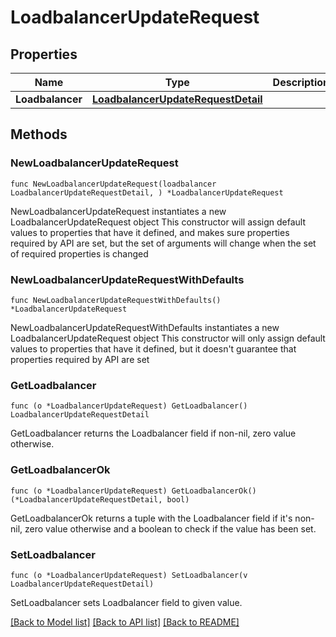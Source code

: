 # LoadbalancerUpdateRequest

## Properties

Name | Type | Description | Notes
------------ | ------------- | ------------- | -------------
**Loadbalancer** | [**LoadbalancerUpdateRequestDetail**](LoadbalancerUpdateRequestDetail.md) |  | 

## Methods

### NewLoadbalancerUpdateRequest

`func NewLoadbalancerUpdateRequest(loadbalancer LoadbalancerUpdateRequestDetail, ) *LoadbalancerUpdateRequest`

NewLoadbalancerUpdateRequest instantiates a new LoadbalancerUpdateRequest object
This constructor will assign default values to properties that have it defined,
and makes sure properties required by API are set, but the set of arguments
will change when the set of required properties is changed

### NewLoadbalancerUpdateRequestWithDefaults

`func NewLoadbalancerUpdateRequestWithDefaults() *LoadbalancerUpdateRequest`

NewLoadbalancerUpdateRequestWithDefaults instantiates a new LoadbalancerUpdateRequest object
This constructor will only assign default values to properties that have it defined,
but it doesn't guarantee that properties required by API are set

### GetLoadbalancer

`func (o *LoadbalancerUpdateRequest) GetLoadbalancer() LoadbalancerUpdateRequestDetail`

GetLoadbalancer returns the Loadbalancer field if non-nil, zero value otherwise.

### GetLoadbalancerOk

`func (o *LoadbalancerUpdateRequest) GetLoadbalancerOk() (*LoadbalancerUpdateRequestDetail, bool)`

GetLoadbalancerOk returns a tuple with the Loadbalancer field if it's non-nil, zero value otherwise
and a boolean to check if the value has been set.

### SetLoadbalancer

`func (o *LoadbalancerUpdateRequest) SetLoadbalancer(v LoadbalancerUpdateRequestDetail)`

SetLoadbalancer sets Loadbalancer field to given value.



[[Back to Model list]](../README.md#documentation-for-models) [[Back to API list]](../README.md#documentation-for-api-endpoints) [[Back to README]](../README.md)


